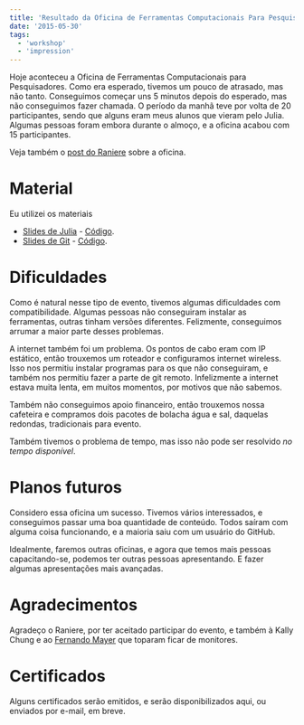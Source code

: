 ```yaml
---
title: 'Resultado da Oficina de Ferramentas Computacionais Para Pesquisadores'
date: '2015-05-30'
tags:
  - 'workshop'
  - 'impression'
---
```


Hoje aconteceu a Oficina de Ferramentas Computacionais para
Pesquisadores.
Como era esperado, tivemos um pouco de atrasado, mas não tanto.
Conseguimos começar uns 5 minutos depois do esperado, mas não conseguimos fazer
chamada. O período da manhã teve por volta de 20 participantes, sendo que alguns
eram meus alunos que vieram pelo Julia. Algumas pessoas foram embora durante o
almoço, e a oficina acabou com 15 participantes.

Veja também o [post do Raniere](http://blog.rgaiacs.com/2015/05/31/ufpr.html)
sobre a oficina.

# Material

Eu utilizei os materiais

- [Slides de Julia](/blog/2015-05-30-slides-julia.pdf) -
[Código](http://gitlab.com/abelsiqueira/pres-julia).
- [Slides de Git](/blog/2015-05-30-slides-git.pdf) -
[Código](http://github.com/abelsiqueira/workshop).

# Dificuldades

Como é natural nesse tipo de evento, tivemos algumas dificuldades com
compatibilidade. Algumas pessoas não conseguiram instalar as ferramentas, outras
tinham versões diferentes. Felizmente, conseguimos arrumar a maior parte desses
problemas.

A internet também foi um problema. Os pontos de cabo eram com IP estático, então
trouxemos um roteador e configuramos internet wireless.
Isso nos permitiu instalar programas para os que não conseguiram, e também nos
permitiu fazer a parte de git remoto. Infelizmente a internet estava muita
lenta, em muitos momentos, por motivos que não sabemos.

Também não conseguimos apoio financeiro, então trouxemos nossa cafeteira e
compramos dois pacotes de bolacha água e sal, daquelas redondas, tradicionais
para evento.

Também tivemos o problema de tempo, mas isso não pode ser resolvido _no tempo
disponível_.

# Planos futuros

Considero essa oficina um sucesso. Tivemos vários interessados, e conseguimos
passar uma boa quantidade de conteúdo. Todos saíram com alguma coisa
funcionando, e a maioria saiu com um usuário do GitHub.

Idealmente, faremos outras oficinas, e agora que temos mais pessoas
capacitando-se, podemos ter outras pessoas apresentando. E fazer algumas
apresentações mais avançadas.

# Agradecimentos

Agradeço o Raniere, por ter aceitado participar do evento, e também
à Kally Chung e ao [Fernando Mayer](https://fernandomayer.github.io/) que
toparam ficar de monitores.

# Certificados

Alguns certificados serão emitidos, e serão disponibilizados aqui, ou enviados
por e-mail, em breve.
